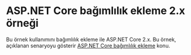# <a name="aspnet-core-dependency-injection-2x-sample"></a>ASP.NET Core bağımlılık ekleme 2.x örneği

Bu örnek kullanımını bağımlılık ekleme ile ASP.NET Core 2.x. Bu örnek, açıklanan senaryoyu gösterir [ASP.NET Core bağımlılık ekleme](https://docs.microsoft.com/aspnet/core/fundamentals/dependency-injection) konu.
